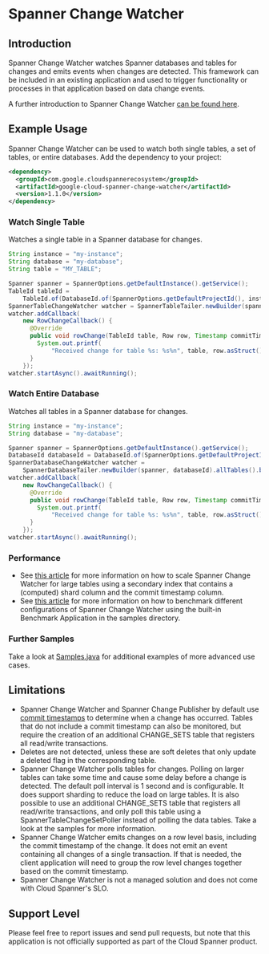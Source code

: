 # Spanner Change Watcher

## Introduction
Spanner Change Watcher watches Spanner databases and tables for changes and
emits events when changes are detected. This framework can be included in an
existing application and used to trigger functionality or processes in that
application based on data change events.

A further introduction to Spanner Change Watcher [can be found here](https://medium.com/@knutolavloite/cloud-spanner-change-publisher-7fbee48f66f8).

## Example Usage
Spanner Change Watcher can be used to watch both single tables, a set of tables,
or entire databases. Add the dependency to your project:

```xml
<dependency>
  <groupId>com.google.cloudspannerecosystem</groupId>
  <artifactId>google-cloud-spanner-change-watcher</artifactId>
  <version>1.1.0</version>
</dependency>
```

### Watch Single Table
Watches a single table in a Spanner database for changes.

```java
String instance = "my-instance";
String database = "my-database";
String table = "MY_TABLE";

Spanner spanner = SpannerOptions.getDefaultInstance().getService();
TableId tableId =
    TableId.of(DatabaseId.of(SpannerOptions.getDefaultProjectId(), instance, database), table);
SpannerTableChangeWatcher watcher = SpannerTableTailer.newBuilder(spanner, tableId).build();
watcher.addCallback(
    new RowChangeCallback() {
      @Override
      public void rowChange(TableId table, Row row, Timestamp commitTimestamp) {
        System.out.printf(
            "Received change for table %s: %s%n", table, row.asStruct().toString());
      }
    });
watcher.startAsync().awaitRunning();
```

### Watch Entire Database
Watches all tables in a Spanner database for changes.

```java
String instance = "my-instance";
String database = "my-database";

Spanner spanner = SpannerOptions.getDefaultInstance().getService();
DatabaseId databaseId = DatabaseId.of(SpannerOptions.getDefaultProjectId(), instance, database);
SpannerDatabaseChangeWatcher watcher =
    SpannerDatabaseTailer.newBuilder(spanner, databaseId).allTables().build();
watcher.addCallback(
    new RowChangeCallback() {
      @Override
      public void rowChange(TableId table, Row row, Timestamp commitTimestamp) {
        System.out.printf(
            "Received change for table %s: %s%n", table, row.asStruct().toString());
      }
    });
watcher.startAsync().awaitRunning();
```

### Performance
* See [this article](https://medium.com/@knutolavloite/scaling-up-spanner-change-watcher-82315fbc8962) for more information on how to scale Spanner Change Watcher for large tables using a secondary index that contains a (computed) shard column and the commit timestamp column.
* See [this article](https://medium.com/@knutolavloite/benchmark-spanner-change-watcher-e5b6cc2ac618) for more information on how to benchmark different configurations of Spanner Change Watcher using the built-in Benchmark Application in the samples directory.

### Further Samples
Take a look at [Samples.java](../samples/spanner-change-watcher-samples/src/main/java/com/google/cloud/spanner/watcher/sample/Samples.java)
for additional examples of more advanced use cases.

## Limitations
* Spanner Change Watcher and Spanner Change Publisher by default use
  [commit timestamps](https://cloud.google.com/spanner/docs/commit-timestamp) to determine when a
  change has occurred. Tables that do not include a commit timestamp can also be monitored, but require
  the creation of an additional CHANGE_SETS table that registers all read/write transactions.
* Deletes are not detected, unless these are soft deletes that only update a deleted flag in the corresponding table.
* Spanner Change Watcher polls tables for changes. Polling on larger tables can take some time and cause some delay
  before a change is detected. The default poll interval is 1 second and is configurable. It does support sharding to
  reduce the load on large tables. It is also possible to use an additional CHANGE_SETS table that registers all
  read/write transactions, and only poll this table using a SpannerTableChangeSetPoller instead of polling the data tables.
  Take a look at the samples for more information.
* Spanner Change Watcher emits changes on a row level basis, including the commit timestamp of the change. It does not
  emit an event containing all changes of a single transaction. If that is needed, the client application will need to
  group the row level changes together based on the commit timestamp.
* Spanner Change Watcher is not a managed solution and does not come with Cloud Spanner's SLO. 

## Support Level
Please feel free to report issues and send pull requests, but note that this
application is not officially supported as part of the Cloud Spanner product.
